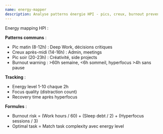 ```yaml
---
name: energy-mapper
description: Analyse patterns énergie HPI - pics, creux, burnout prevention
---
```


Energy mapping HPI :

**Patterns communs** :
- Pic matin (8-12h) : Deep Work, décisions critiques
- Creux après-midi (14-16h) : Admin, meetings
- Pic soir (20-23h) : Créativité, side projects
- Burnout warning : >60h semaine, <6h sommeil, hyperfocus >4h sans pause

**Tracking** :
- Energy level 1-10 chaque 2h
- Focus quality (distraction count)
- Recovery time après hyperfocus

**Formules** :
- Burnout risk = (Work hours / 60) + (Sleep debt / 2) + (Hyperfocus sessions / 3)
- Optimal task = Match task complexity avec energy level
